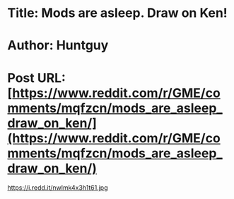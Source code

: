 # Title: Mods are asleep. Draw on Ken!
# Author: Huntguy
# Post URL: [https://www.reddit.com/r/GME/comments/mqfzcn/mods_are_asleep_draw_on_ken/](https://www.reddit.com/r/GME/comments/mqfzcn/mods_are_asleep_draw_on_ken/)


https://i.redd.it/nwlmk4x3h1t61.jpg